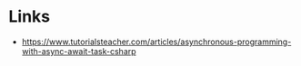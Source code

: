# Links

- https://www.tutorialsteacher.com/articles/asynchronous-programming-with-async-await-task-csharp
